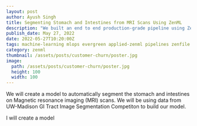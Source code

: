 ```yaml
---
layout: post
author: Ayush Singh
title: Segmenting Stomach and Intestines from MRI Scans Using ZenML
description: "We built an end to end production-grade pipeline using ZenML for a computer vision problem where our problem was to segment stomach and intestine from MRI scans."
publish_date: May 27, 2022
date: 2022-05-27T10:20:00Z
tags: machine-learning mlops evergreen applied-zenml pipelines zenfile
category: zenml
thumbnail: /assets/posts/customer-churn/poster.jpg
image:
  path: /assets/posts/customer-churn/poster.jpg
  height: 100
  width: 100
---
```


We will create a model to automatically segment the stomach and intestines on Magnetic resonance imaging (MRI) scans. We will be using data from UW-Madison GI Tract Image Segmentation Competiton to build our model.

I will create a model 